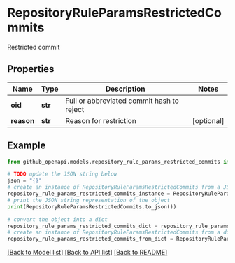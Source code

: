 # RepositoryRuleParamsRestrictedCommits

Restricted commit

## Properties

Name | Type | Description | Notes
------------ | ------------- | ------------- | -------------
**oid** | **str** | Full or abbreviated commit hash to reject | 
**reason** | **str** | Reason for restriction | [optional] 

## Example

```python
from github_openapi.models.repository_rule_params_restricted_commits import RepositoryRuleParamsRestrictedCommits

# TODO update the JSON string below
json = "{}"
# create an instance of RepositoryRuleParamsRestrictedCommits from a JSON string
repository_rule_params_restricted_commits_instance = RepositoryRuleParamsRestrictedCommits.from_json(json)
# print the JSON string representation of the object
print(RepositoryRuleParamsRestrictedCommits.to_json())

# convert the object into a dict
repository_rule_params_restricted_commits_dict = repository_rule_params_restricted_commits_instance.to_dict()
# create an instance of RepositoryRuleParamsRestrictedCommits from a dict
repository_rule_params_restricted_commits_from_dict = RepositoryRuleParamsRestrictedCommits.from_dict(repository_rule_params_restricted_commits_dict)
```
[[Back to Model list]](../README.md#documentation-for-models) [[Back to API list]](../README.md#documentation-for-api-endpoints) [[Back to README]](../README.md)


